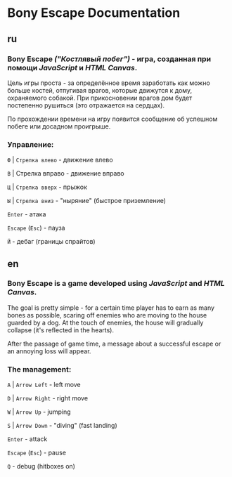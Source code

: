 
# Bony Escape Documentation

## ru
### Bony Escape **_("Костлявый побег")_** - игра, созданная при помощи **_JavaScript_ и _HTML Canvas_**. 

Цель игры проста - за определённое время заработать как можно больше костей, отпугивая врагов, которые движутся к дому, охраняемого собакой. При прикосновении врагов дом будет постепенно рушиться (это отражается на сердцах). 

По прохождении времени на игру появится сообщение об успешном побеге или досадном проигрыше.

### Управление:

`Ф` | `Стрелка влево` - движение влево

`В` | Стрелка вправо - движение вправо

`Ц` | `Стрелка вверх` - прыжок

`Ы` | `Стрелка вниз` - "ныряние" (быстрое приземление)

`Enter` - атака

`Escape` (`Esc`) - пауза

`Й` - дебаг (границы спрайтов)

## en
### Bony Escape is a game developed using **_JavaScript_ and _HTML Canvas_**. 

The goal is pretty simple - for a certain time player has to earn as many bones as possible, scaring off enemies who are moving to the house guarded by a dog. At the touch of enemies, the house will gradually collapse (it's reflected in the hearts). 

After the passage of game time, a message about a successful escape or an annoying loss will appear.

### The management:

`A` | `Arrow Left` - left move

`D` | `Arrow Right` - right move

`W` | `Arrow Up` - jumping

`S` | `Arrow Down` - "diving" (fast landing)

`Enter` - attack

`Escape` (`Esc`) - pause

`Q` - debug (hitboxes on)

